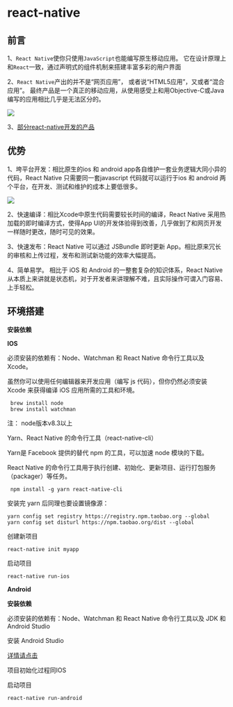 # react-native
<!-- author:jiechao.ding01@mljr.com -->

## 前言

1、`React Native`使你只使用`JavaScript`也能编写原生移动应用。 它在设计原理上和`React`一致，通过声明式的组件机制来搭建丰富多彩的用户界面

2、`React Native`产出的并不是“网页应用”， 或者说“HTML5应用”，又或者“混合应用”。 最终产品是一个真正的移动应用，从使用感受上和用Objective-C或Java编写的应用相比几乎是无法区分的。

![](https://ws3.sinaimg.cn/large/006tNbRwly1fwkmwssto6j31fb13jtek.jpg)

3、[部分react-native开发的产品](https://facebook.github.io/react-native/showcase.html)

## 优势
1、垮平台开发：相比原生的ios 和 android app各自维护一套业务逻辑大同小异的代码，React Native 只需要同一套javascript 代码就可以运行于ios 和 android 两个平台，在开发、测试和维护的成本上要低很多。

![](https://ws2.sinaimg.cn/large/006tNbRwly1fwlgaccctfj30v40jswft.jpg)

2、快速编译：相比Xcode中原生代码需要较长时间的编译，React Native 采用热加载的即时编译方式，使得App UI的开发体验得到改善，几乎做到了和网页开发一样随时更改，随时可见的效果。

3、快速发布：React Native 可以通过 JSBundle 即时更新 App。相比原来冗长的审核和上传过程，发布和测试新功能的效率大幅提高。

4、简单易学。 相比于 iOS 和 Android 的一整套复杂的知识体系，React Native 从本质上来讲就是状态机，对于开发者来讲理解不难，且实际操作可谓入门容易、上手轻松。


## 环境搭建
**安装依赖**

**IOS**

必须安装的依赖有：Node、Watchman 和 React Native 命令行工具以及 Xcode。

虽然你可以使用任何编辑器来开发应用（编写 js 代码），但你仍然必须安装 Xcode 来获得编译 iOS 应用所需的工具和环境。

```
 brew install node
 brew install watchman
```
注： node版本v8.3以上

Yarn、React Native 的命令行工具（react-native-cli）

Yarn是 Facebook 提供的替代 npm 的工具，可以加速 node 模块的下载。

React Native 的命令行工具用于执行创建、初始化、更新项目、运行打包服务（packager）等任务。

```
 npm install -g yarn react-native-cli
```

安装完 yarn 后同理也要设置镜像源：

```
yarn config set registry https://registry.npm.taobao.org --global
yarn config set disturl https://npm.taobao.org/dist --global
```

创建新项目

```
react-native init myapp
```

启动项目

```
react-native run-ios
```


**Android**

**安装依赖**

必须安装的依赖有：Node、Watchman 和 React Native 命令行工具以及 JDK 和 Android Studio

安装 Android Studio

[详情请点击](https://reactnative.cn/docs/getting-started/)

项目初始化过程同IOS

启动项目

```
react-native run-android
```

